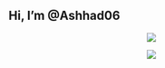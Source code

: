##  Hi, I’m @Ashhad06
<!---
Ashhad06/Ashhad06 is a ✨ special ✨ repository because its `README.md` (this file) appears on your GitHub profile.
You can click the Preview link to take a look at your changes.
--->
<p align = "center">
  <img align="center" src="https://github-readme-streak-stats.herokuapp.com/?user=Ashhad06&theme=dark" />
 
  <p align = "center"> 
     <img src="https://profile-counter.glitch.me/Ashhad06/count.svg" /> 
  </p>
</p>

